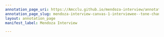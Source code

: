 ```yaml
---
annotation_page_uri: https://Amcclu.github.io/mendoza-interview/annotations/mendoza-interview-canvas-1-interviewee--tone-change--relating-firsthand-experience--body-language--nod--eye-contact-.json
annotation_page_slug: mendoza-interview-canvas-1-interviewee--tone-change--relating-firsthand-experience--body-language--nod--eye-contact-
layout: annotation_page
manifest_label: Mendoza Interview

---
```

